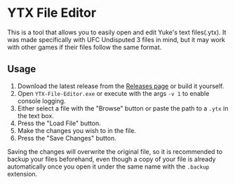 # YTX File Editor
This is a tool that allows you to easily open and edit Yuke's text files(.ytx). It was made specifically
with UFC Undisputed 3 files in mind, but it may work with other games if their files follow the same format.

## Usage
1. Download the latest release from the [Releases page](https://github.com/Natan822/ytx-file-editor/releases) or build it yourself.
2. Open `YTX-File-Editor.exe` or execute with the args `-v 1` to enable console logging.
3. Either select a file with the "Browse" button or paste the path to a `.ytx` in the text box.
4. Press the "Load File" button.
5. Make the changes you wish to in the file.
6. Press the "Save Changes" button.

Saving the changes will overwrite the original file, so it is recommended to backup your files beforehand,
even though a copy of your file is already automatically once you open it under the same name with the 
`.backup` extension.